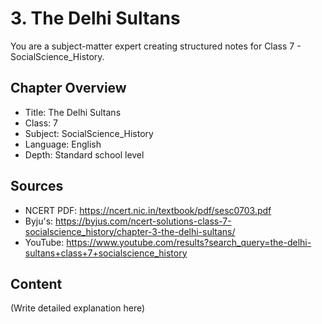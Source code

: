 # 3. The Delhi Sultans

You are a subject-matter expert creating structured notes for Class 7 - SocialScience_History.

## Chapter Overview
- Title: The Delhi Sultans
- Class: 7
- Subject: SocialScience_History
- Language: English
- Depth: Standard school level

## Sources
- NCERT PDF: https://ncert.nic.in/textbook/pdf/sesc0703.pdf
- Byju's: https://byjus.com/ncert-solutions-class-7-socialscience_history/chapter-3-the-delhi-sultans/
- YouTube: https://www.youtube.com/results?search_query=the-delhi-sultans+class+7+socialscience_history

## Content
(Write detailed explanation here)

